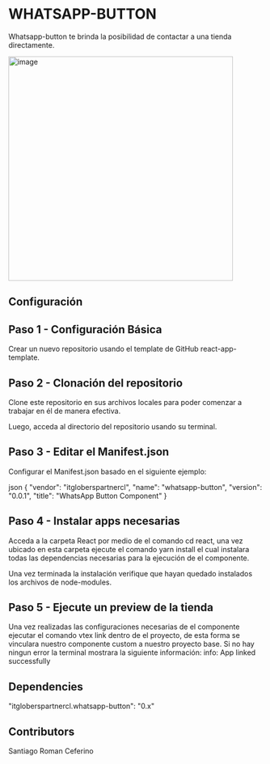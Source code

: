 # WHATSAPP-BUTTON

Whatsapp-button te brinda la posibilidad de contactar a una tienda directamente.

<img width="444" alt="image" src="https://user-images.githubusercontent.com/55113386/208335866-b4dcaeb0-ebbd-47ad-9c9f-918f5191c587.png">

## Configuración 

## Paso 1 - Configuración Básica

Crear un nuevo repositorio usando el template de GitHub react-app-template.

## Paso 2 - Clonación del repositorio

Clone este repositorio en sus archivos locales para poder comenzar a trabajar en él de manera efectiva.

Luego, acceda al directorio del repositorio usando su terminal. 

## Paso 3 - Editar el Manifest.json

Configurar el Manifest.json basado en el siguiente ejemplo:

json
{
"vendor": "itgloberspartnercl",
"name": "whatsapp-button",
"version": "0.0.1",
"title": "WhatsApp Button Component"
}

## Paso 4 - Instalar apps necesarias

Acceda a la carpeta React por medio de el comando cd react, una vez ubicado en esta carpeta ejecute el comando yarn install el cual instalara todas las dependencias necesarias para la ejecución de el componente.

Una vez terminada la instalación verifique que hayan quedado instalados los archivos de node-modules.

## Paso 5 - Ejecute un preview de la tienda

Una vez realizadas las configuraciones necesarias de el componente  ejecutar el comando vtex link dentro de el proyecto, de esta forma se vinculara nuestro componente custom a nuestro proyecto base. Si no hay ningun error la terminal mostrara la siguiente información: info: App linked successfully

## Dependencies

"itgloberspartnercl.whatsapp-button": "0.x"

## Contributors

Santiago Roman Ceferino
